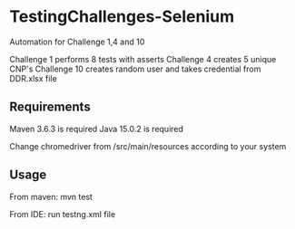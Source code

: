 # TestingChallenges-Selenium
Automation for Challenge 1,4 and 10

Challenge 1 performs 8 tests with asserts
Challenge 4 creates 5 unique CNP's
Challenge 10 creates random user and takes credential from DDR.xlsx file

## Requirements

Maven 3.6.3 is required
Java 15.0.2 is required

Change chromedriver from /src/main/resources according to your system 

## Usage

From maven: mvn test

From IDE: run testng.xml file
